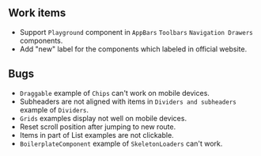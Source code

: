 ## Work items

- Support `Playground` component in `AppBars` `Toolbars` `Navigation Drawers` components.
- Add "new" label for the components which labeled in official website.


## Bugs

- `Draggable` example of `Chips` can't work on mobile devices.
- Subheaders are not aligned with items in `Dividers and subheaders` example of `Dividers`.
- `Grids` examples display not well on mobile devices.
- Reset scroll position after jumping to new route.
- Items in part of List examples are not clickable.
- `BoilerplateComponent` example of `SkeletonLoaders` can't work.